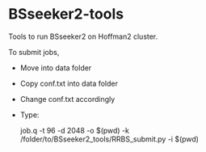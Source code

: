 BSseeker2-tools
===============

Tools to run BSseeker2 on Hoffman2 cluster. 

To submit jobs,

* Move into data folder
* Copy conf.txt into data folder
* Change conf.txt accordingly
* Type:

    job.q -t 96 -d 2048 -o $(pwd) -k /folder/to/BSseeker2_tools/RRBS_submit.py -i $(pwd)
